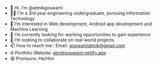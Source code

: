 - 👋 Hi, I’m @atmikgoswami
- 🧑‍🎓 I'm a 3rd year engineering undergraduate, pursuing Information Technology
- 👀 I’m interested in Web development, Android app development and Machine Learning
- 🌱 I’m currently looking for working opportunities to gain experience 
- 💞️ I’m looking to collaborate on real-world projects
- 📫 How to reach me : Email: goswamiatmik@gmail.com
- 🌐 Portfolio Website: [atmikgoswami.netlify.app](https://atmikgoswami.netlify.app)
- 😄 Pronouns: He/Him

<!---
atmikgoswami/atmikgoswami is a ✨ special ✨ repository because its `README.md` (this file) appears on your GitHub profile.
You can click the Preview link to take a look at your changes.
--->
